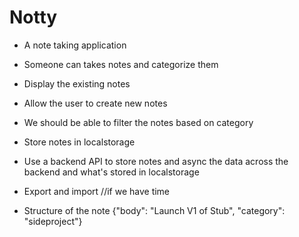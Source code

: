 # Notty

- A note taking application

- Someone can takes notes and categorize them

- Display the existing notes

- Allow  the user to create new notes

- We should be able to filter the notes based on category

- Store notes in localstorage

- Use a backend API to store notes and async the data across the backend and what's stored in localstorage

- Export and import //if we have time

- Structure of the note {"body": "Launch V1 of Stub", "category": "sideproject"}

